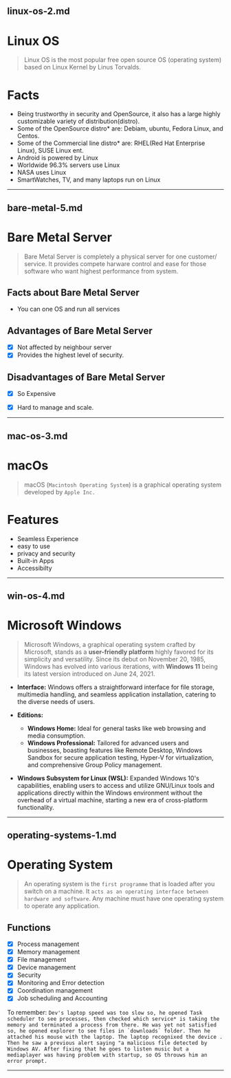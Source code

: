 ## linux-os-2.md

# Linux OS
> Linux OS is the most popular free open source OS (operating system) based on Linux Kernel by Linus Torvalds.
# Facts
* Being trustworthy in security and  OpenSource, it also has a large highly customizable variety of distribution(distro).
* Some of the OpenSource distro* are: Debiam, ubuntu, Fedora Linux, and Centos.
* Some of the Commercial line distro* are: RHEL(Red Hat Enterprise Linux), SUSE Linux ent.
* Android is powered by Linux
* Worldwide 96.3% servers use Linux
* NASA uses Linux
* SmartWatches, TV, and many laptops run on Linux


---

## bare-metal-5.md

# Bare Metal Server
> Bare Metal Server is completely a physical server for one customer/ service. It provides compete harware control and ease for those software who want highest performance from system.
## Facts about Bare Metal Server
* You can one OS and run all services
## Advantages of Bare Metal Server
- [x] Not affected by neighbour server
- [x] Provides the highest level of security.
## Disadvantages of Bare Metal Server
- [x] So Expensive
- [x] Hard to manage and scale.


---

## mac-os-3.md

# macOs
> macOS (`Macintosh Operating System`) is a graphical operating system developed by `Apple Inc.`

# Features
- Seamless Experience
- easy to use
- privacy and security
- Built-in Apps
- Accessibilty


---

## win-os-4.md

# Microsoft Windows

> Microsoft Windows, a graphical operating system crafted by Microsoft, stands as a **user-friendly platform** highly favored for its simplicity and versatility. Since its debut on November 20, 1985, Windows has evolved into various iterations, with **Windows 11** being its latest version introduced on June 24, 2021. 

- **Interface:** Windows offers a straightforward interface for file storage, multimedia handling, and seamless application installation, catering to the diverse needs of users.

- **Editions:**
  - **Windows Home:** Ideal for general tasks like web browsing and media consumption.
  - **Windows Professional:** Tailored for advanced users and businesses, boasting features like Remote Desktop, Windows Sandbox for secure application testing, Hyper-V for virtualization, and comprehensive Group Policy management.

- **Windows Subsystem for Linux (WSL):** Expanded Windows 10's capabilities, enabling users to access and utilize GNU/Linux tools and applications directly within the Windows environment without the overhead of a virtual machine, starting a new era of cross-platform functionality.


---

## operating-systems-1.md

# Operating System
> An operating system is the `first programme` that is loaded after you switch on a machine. It `acts as an operating interface between hardware and software`. Any machine must have one operating system to operate any application.
## Functions
- [x] Process management
- [x] Memory management
- [x] File management
- [x] Device management
- [x] Security
- [x] Monitoring and Error detection
- [x] Coordination management
- [x] Job scheduling and Accounting

 To remember: ```Dev's laptop speed was too slow so, he opened Task scheduler to see processes, then checked which service* is taking the memory and terminated a process from there. He was yet not satisfied so, he opened explorer to see files in `downloads` folder. Then he attached his mouse with the laptop. The laptop recognixed the device . Then he saw a previous alert saying "a malicious file detected by Windows AV. After fixing that he goes to listen music but a mediaplayer was having problem with startup, so OS throuws him an error prompt.```


---

